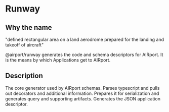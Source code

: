 # Runway

## Why the name 

"defined rectangular area on a land aerodrome prepared for the landing and takeoff of aircraft"

@airport/runway generates the code and schema descriptors for AIRport.  It is the means
by which Applications get to AIRport.

## Description

The core generator used by AIRport schemas.  Parses typescript and pulls out decorators
and additional information.  Prepares it for serialization and generates query and
supporting artifacts.  Generates the JSON application descriptor.